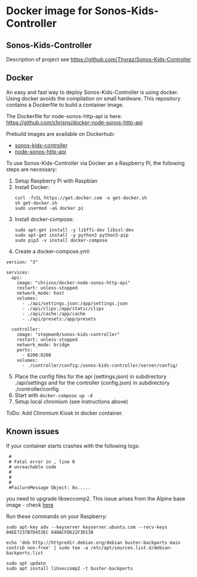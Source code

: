 # Docker image for Sonos-Kids-Controller
## Sonos-Kids-Controller
Description of project see https://github.com/Thyraz/Sonos-Kids-Controller

## Docker
An easy and fast way to deploy Sonos-Kids-Controller is using docker. Using docker avoids the compilation on small hardware. This repository contains a Dockerfile to build a container image. 

The Dockerfile for node-sonos-http-api is here: https://github.com/chrisns/docker-node-sonos-http-api

Prebuild images are available on Dockerhub:
* [sonos-kids-controller](https://hub.docker.com/repository/docker/stepman0/sonos-kids-controller)
* [node-sonos-http-api](https://hub.docker.com/r/chrisns/docker-node-sonos-http-api/)

To use Sonos-Kids-Controller via Docker an a Raspberry Pi, the following steps are necessary:
1. Setup Raspberry Pi with Raspbian
2. Install Docker:
    ```
    curl -fsSL https://get.docker.com -o get-docker.sh
    sh get-docker.sh
    sudo usermod -aG docker pi
    ```
3. Install docker-compose:
    ```
    sudo apt-get install -y libffi-dev libssl-dev
    sudo apt-get install -y python3 python3-pip
    sudo pip3 -v install docker-compose
    ```
4. Create a docker-compose.yml:
```
version: "3"

services:
  api:
    image: "chrisns/docker-node-sonos-http-api"
    restart: unless-stopped
    network_mode: host
    volumes:
      - ./api/settings.json:/app/settings.json
      - ./api/clips:/app/static/clips
      - ./api/cache:/app/cache
      - ./api/presets:/app/presets

  controller:
    image: "stepman0/sonos-kids-controller"
    restart: unless-stopped
    network_mode: bridge
    ports:
      - 8200:8200
    volumes:
      - ./controller/config:/sonos-kids-controller/server/config/
```
5. Place the config files for the api (settings.json) in subdirectory ./api/settings and for the controller (config.json) in subdirectory ./controller/config
6. Start with `docker-compose up -d`
7. Setup local chromium (see instructions above)

ToDo: Add Chromium Kiosk in docker container.

## Known issues

If your container starts crashes with the following logs:

```
 #
 # Fatal error in , line 0
 # unreachable code
 #
 #
 #
 #FailureMessage Object: 0x.....

```

you need to upgrade libseccomp2. This issue arises from the Alpine base image - check [here](https://blog.samcater.com/fix-workaround-rpi4-docker-libseccomp2-docker-20/)

Run these commands on your Raspberry:
```
sudo apt-key adv --keyserver keyserver.ubuntu.com --recv-keys 04EE7237B7D453EC 648ACFD622F3D138

echo 'deb http://httpredir.debian.org/debian buster-backports main contrib non-free' | sudo tee -a /etc/apt/sources.list.d/debian-backports.list

sudo apt update
sudo apt install libseccomp2 -t buster-backports
```
